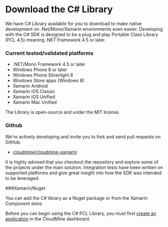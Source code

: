 # Download the C# Library

We have C# Library available for you to download to make native development on .Net/Mono/Xamarin environments even easier. Developing with the C# SDK is designed to be a plug and play Portable Class Library (PCL 4.5) meaning .NET Framework 4.5 or later.

### Current tested/validated platforms
* .NET/Mono Framework 4.5 or later
* Windows Phone 8 or later
* Windows Phone Silverlight 8
* Windows Store apps (Windows 8)
* Xamarin Android
* Xamarin iOS Classic
* Xamarin iOS Unified
* Xamarin Mac Unified

The Library is open-source and under the MIT license.

### Github

We're actively developing and invite you to fork and send pull requests on GitHub.

* [cloudmine/cloudmine-xamarin](https://github.com/cloudmine/cloudmine-xamarin)

It is highly advised that you checkout the repository and explore some of the projects under the main solution. Integration tests have been written on supported platforms and give great insight into how the SDK was intended to be leveraged. 

###Xamarin/Nuget

You can add the C# library as a Nuget package or from the Xamarin Component store.

Before you can begin using the C# PCL Library, you must first [create an application](/dashboard/app/create) in the CloudMine dashboard.
